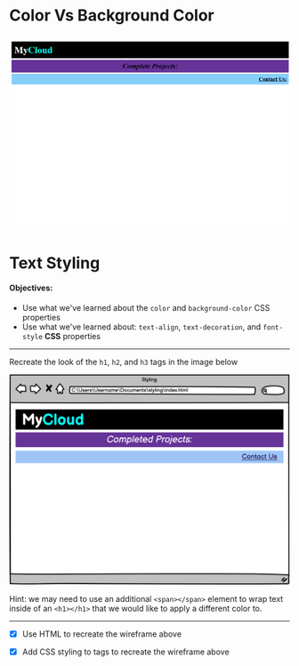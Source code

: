 # Color Vs Background Color

![alt text](image.png)

# Text Styling

#### Objectives:
- Use what we've learned about the `color` and `background-color` CSS properties
- Use what we've learned about: `text-align`, `text-decoration`, and `font-style` **CSS** properties
<hr/>

Recreate the look of the `h1`, `h2`, and `h3` tags in the image below

![alt text](image-1.png)

Hint: we may need to use an additional `<span></span>` element to wrap text inside of an `<h1></h1>` that we would like to apply a different color to.

<hr/>

- [x] Use HTML to recreate the wireframe above

- [x] Add CSS styling to tags to recreate the wireframe above
